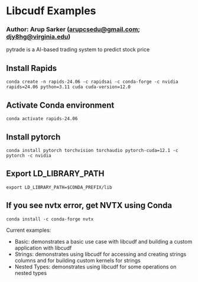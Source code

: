 # Libcudf Examples
### Author: Arup Sarker (arupcsedu@gmail.com; djy8hg@virginia.edu)

pytrade is a AI-based trading system to predict stock price

## Install Rapids
`conda create -n rapids-24.06 -c rapidsai -c conda-forge -c nvidia  rapids=24.06 python=3.11 cuda cuda-version=12.0`

## Activate Conda environment
`conda activate rapids-24.06`

## Install pytorch
`conda install pytorch torchvision torchaudio pytorch-cuda=12.1 -c pytorch -c nvidia`

## Export LD_LIBRARY_PATH
`export LD_LIBRARY_PATH=$CONDA_PREFIX/lib`

## If you see nvtx error, get NVTX using Conda
 `conda install -c conda-forge nvtx`
 

 Current examples:

- Basic: demonstrates a basic use case with libcudf and building a custom application with libcudf
- Strings: demonstrates using libcudf for accessing and creating strings columns and for building custom kernels for strings
- Nested Types: demonstrates using libcudf for some operations on nested types

